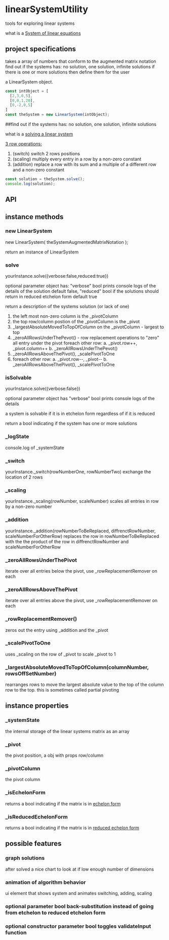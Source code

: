 # linearSystemUtility
tools for exploring linear systems

what is a [System of linear equations](https://en.wikipedia.org/wiki/System_of_linear_equations "System_of_linear_equations")

## project specifications

takes a array of numbers that conform to the augmented matrix notation
find out if the systems has: no solution, one solution, infinite solutions
if there is one or more solutions then define them for the user

a LinearSystem object.

```javascript
const intObject = [
  [2,3,0,5],
  [0,0,1,20],
  [0,-2,0,5]
]
const theSystem = new LinearSystem(intObject);
```

##find out if the systems has: no solution, one solution, infinite solutions

what is a [solving a linear system](https://en.wikipedia.org/wiki/Augmented_matrix#Solution_of_a_linear_system "solving_a_System_of_linear_equations")

[3 row operations:](https://en.wikipedia.org/wiki/Elementary_matrix#Operations "matrix_Operations")

1. (switch) switch 2 rows positions
2. (scaling) multiply every entry in a row by a non-zero constant
3. (addition) replace a row with its sum and a multiple of a different row and a non-zero constant


```javascript
const solution = theSystem.solve();
console.log(solution);
```

## API

## instance methods

### new LinearSystem
new LinearSystem( theSystemAugmentedMatrixNotation );

return an instance of LinearSystem

### solve
  yourInstance.solve({verbose:false,reduced:true})

optional parameter object has:
"verbose" bool prints console logs of the details of the solution default false,
"reduced" bool if the solutions should return in reduced etchelon form default true

return a description of the systems solution (or lack of one)

1. the left most non-zero column is the _pivotColumn
2. the top row/column postion of the _pivotColumn is the _pivot
3. _largestAbsoluteMovedToTopOfColumn on the _pivotColumn - largest to top
4. _zeroAllRowsUnderThePevot() - row replacement operations to "zero" all entry under the pivot
foreach other row:
a. _pivot.row++, _pivot.column++
b. _zeroAllRowsUnderThePevot()
5. _zeroAllRowsAboveThePivot(), _scalePivotToOne
6. foreach other row:
a. _pivot.row--, _pivot--
b. _zeroAllRowsAboveThePivot(), _scalePivotToOne

### isSolvable
yourInstance.solve({verbose:false})

optional parameter object has "verbose" bool
prints console logs of the details

a system is solvable if it is in etchelon form regardless of if it is reduced

return a bool indicating if the system has one or more solutions

### _logState

console.log of _systemState

### _switch
yourInstance._switch(rowNumberOne, rowNumberTwo)
exchange the location of 2 rows

### _scaling
yourInstance._scaling(rowNumber, scaleNumber)
scales all entries in row by a non-zero number

### _addition
yourInstance._addition(rowNumberToBeReplaced, diffrenctRowNumber, scaleNumberForOtherRow)
replaces the row in rowNumberToBeReplaced with the the product of the row in diffrenctRowNumber and scaleNumberForOtherRow

### _zeroAllRowsUnderThePivot
iterate over all entries below the pivot, use _rowReplacementRemover on each

### _zeroAllRowsAboveThePivot
iterate over all entries above the pivot, use _rowReplacementRemover on each

### _rowReplacementRemover()
zeros out the entry using _addition and the _pivot

### _scalePivotToOne
uses _scaling on the row of _pivot to scale _pivot to 1

### _largestAbsoluteMovedToTopOfColumn(columnNumber, rowsOffSetNumber)

rearranges rows to move the largest absolute value to the top of the column row to the top.
this is sometimes called partial pivoting

## instance properties

### _systemState
the internal storage of the linear systems matrix as an array

### _pivot
the pivot position, a obj with props row/column

### _pivotColumn
the pivot column

### _isEchelonForm
returns a bool indicating if the matrix is in [echelon form](https://en.wikipedia.org/wiki/Row_echelon_form "etchlon_Form")

### _isReducedEchelonForm
returns a bool indicating if the matrix is in [reduced echelon form](https://en.wikipedia.org/wiki/Row_echelon_form#Reduced_row_echelon_form "reduced_Etchelon_form")

## possible features

### graph solutions
after solved a nice chart to look at if low enough number of dimensions

### animation of algorithm behavior
ui element that shows system and animates switching, adding, scaling

### optional parameter bool back-substitution instead of going from etchelon to reduced etchelon form

### optional constructor parameter bool toggles validateInput function
